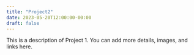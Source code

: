 ```yaml
---
title: "Project2"
date: 2023-05-20T12:00:00-00:00
draft: false
---
```


This is a description of Project 1. You can add more details, images, and links here.
